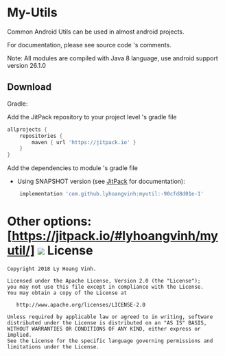 My-Utils
========

Common Android Utils can be used in almost android projects.

For documentation, please see source code 's comments.

Note: All modules are compiled with Java 8 language, use android support version 26.1.0

Download
--------

Gradle:

Add the JitPack repository to your project level 's gradle file

```groovy
allprojects {
    repositories {
        maven { url 'https://jitpack.io' }
    }
}
```
  
Add the dependencies to module 's gradle file

* Using SNAPSHOT version (see [JitPack][2] for documentation):
```groovy
    implementation 'com.github.lyhoangvinh:myutil:-90cfd8d01e-1'
```

Other options: [https://jitpack.io/#lyhoangvinh/myutil/]
[![](https://jitpack.io/v/lyhoangvinh/myutil.svg)](https://jitpack.io/#lyhoangvinh/myutil)
License
=======

    Copyright 2018 Ly Hoang Vinh.

    Licensed under the Apache License, Version 2.0 (the "License");
    you may not use this file except in compliance with the License.
    You may obtain a copy of the License at

       http://www.apache.org/licenses/LICENSE-2.0

    Unless required by applicable law or agreed to in writing, software
    distributed under the License is distributed on an "AS IS" BASIS,
    WITHOUT WARRANTIES OR CONDITIONS OF ANY KIND, either express or implied.
    See the License for the specific language governing permissions and
    limitations under the License.

[1]: https://github.com/lyhoangvinh/myutils/
[2]: https://jitpack.io/docs/#snapshots
[3]: https://jitpack.io/#lyhoangvinh/myutils

